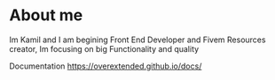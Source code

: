 # About me
Im Kamil and I am begining Front End Developer and Fivem Resources creator, Im focusing on big Functionality and quality

Documentation
https://overextended.github.io/docs/
